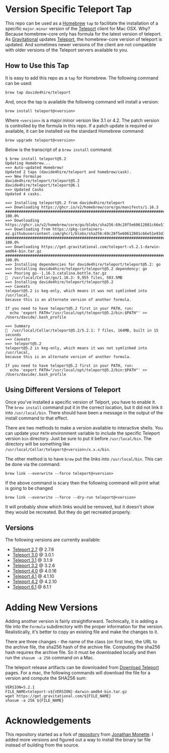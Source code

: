 # Version Specific Teleport Tap

This repo can be used as a [Homebrew](https://brew.sh/) `tap` to facilitate the
installation of a specific `major.minor` version of the
[Teleport](https://github.com/gravitational/teleport) client for Mac
OSX. Why? Because homebrew-core only has formula for the latest
version of teleport. As [Gravitational](https://gravitational.com/)
updates [Teleport](https://gravitational.com/teleport/), the
homebrew-core version of teleport is updated. And sometimes newer
versions of the client are not compatible with older versions of the
Teleport servers available to you.

## How to Use this Tap

It is easy to add this repo as a `tap` for Homebrew. The following
command can be used:

    brew tap davide4hire/teleport

And, once the tap is available the following command will install a
version: 

    brew install teleport@<version>

Where `<version>` is a major.minor version like 3.1 or 4.2. The patch
version is controlled by the formula in this repo. If a patch update
is required or available, it can be installed via the standard
Homebrew command:

    brew upgrade teleport@<version>

Below is the transcript of a `brew install` command:
````/bin/bash
$ brew install teleport@5.2
Updating Homebrew...
==> Auto-updated Homebrew!
Updated 2 taps (davide4hire/teleport and homebrew/cask).
==> New Formulae
davide4hire/teleport/teleport@5.2                            davide4hire/teleport/teleport@6.1
==> Updated Casks
Updated 4 casks.

==> Installing teleport@5.2 from davide4hire/teleport
==> Downloading https://ghcr.io/v2/homebrew/core/go/manifests/1.16.3
######################################################################## 100.0%
==> Downloading https://ghcr.io/v2/homebrew/core/go/blobs/sha256:69c28f5e60612801c66e51e93d32068f822b245ab83246cb6cb3745
==> Downloading from https://pkg-containers-az.githubusercontent.com/ghcr1/blobs/sha256:69c28f5e60612801c66e51e93d32068f
######################################################################## 100.0%
==> Downloading https://get.gravitational.com/teleport-v5.2.1-darwin-amd64-bin.tar.gz
######################################################################## 100.0%
==> Installing dependencies for davide4hire/teleport/teleport@5.2: go
==> Installing davide4hire/teleport/teleport@5.2 dependency: go
==> Pouring go--1.16.3.catalina.bottle.tar.gz
🍺  /usr/local/Cellar/go/1.16.3: 9,955 files, 503.5MB
==> Installing davide4hire/teleport/teleport@5.2
==> Caveats
teleport@5.2 is keg-only, which means it was not symlinked into /usr/local,
because this is an alternate version of another formula.

If you need to have teleport@5.2 first in your PATH, run:
  echo 'export PATH="/usr/local/opt/teleport@5.2/bin:$PATH"' >> /Users/davide/.bash_profile

==> Summary
🍺  /usr/local/Cellar/teleport@5.2/5.2.1: 7 files, 164MB, built in 15 seconds
==> Caveats
==> teleport@5.2
teleport@5.2 is keg-only, which means it was not symlinked into /usr/local,
because this is an alternate version of another formula.

If you need to have teleport@5.2 first in your PATH, run:
  echo 'export PATH="/usr/local/opt/teleport@5.2/bin:$PATH"' >> /Users/davide/.bash_profile
````

## Using Different Versions of Teleport

Once you've installed a specific version of Telport, you have to
enable it. The `brew install` command put it in the correct location,
but it did not link it into `/usr/local/bin`. There should have been a
message in the output of the install command to that effect.

There are two methods to make a version available to interactive
shells. You can update your `PATH` environment variable to include the
specific Teleport version `bin` directory. Just be sure to put it before
`/usr/local/bin`. The directory will be something like
`/usr/local/Cellar/teleport@<version>/x.x.x/bin`. 

The other method is to have `brew` put the links into
`/usr/local/bin`. This can be done via the command:

    brew link --overwrite --force teleport@<version>

If the above command is scary then the following command will print what is going to be changed

    brew link --overwrite --force --dry-run teleport@<version>

It will probably show which links would be removed, but it doesn't
show they would be recreated. But they do get recreated properly. 

## Versions

The following versions are currently available:

- [Teleport 2.7](https://goteleport.com/docs/ver/2.7) @ 2.7.6
- [Teleport 3.0](https://goteleport.com/docs/ver/3.0) @ 3.0.1
- [Teleport 3.1](https://goteleport.com/docs/ver/3.1) @ 3.1.9
- [Teleport 3.2](https://goteleport.com/docs/ver/3.2) @ 3.2.6
- [Teleport 4.0](https://goteleport.com/docs/ver/4.0) @ 4.0.16
- [Teleport 4.1](https://goteleport.com/docs/ver/4.1) @ 4.1.10
- [Teleport 4.2](https://goteleport.com/docs/ver/4.2) @ 4.2.10
- [Teleport 6.1](https://goteleport.com/docs/ver/6.1) @ 6.1.1

# Adding New Versions
Adding another version is fairly straightforward. Technically, it is
adding a file into the `Formula` subdirectory with the proper
information for the version. Realistically, it's better to copy an
existing file and make the changes to it.

There are three changes - the name of the class (on first line), the
URL to the archive file, the sha256 hash of the archive
file. Computing the sha256 hash requires the archive file. So it must
be downloaded locally and then run the `shasum -a 256` command on a
Mac.

The teleport release artifacts can be downloaded from
[Download Teleport](https://goteleport.com/teleport/download)
pages. For a mac, the following commands will download the file for a
version and compute the SHA256 sum:

    VERSION=5.2.1
	FILE_NAME=teleport-v${VERSION}-darwin-amd64-bin.tar.gz
	wget https://get.gravitational.com/${FILE_NAME}
	shasum -a 256 ${FILE_NAME}

# Acknowledgements

This repository started as a fork of
[repository](https://github.com/jmoney8080/homebrew-teleport) from
[Jonathan Monette](https://github.com/jmoney8080). I added more
versions and figured out a way to install the binary tar file instead
of building from the source.
